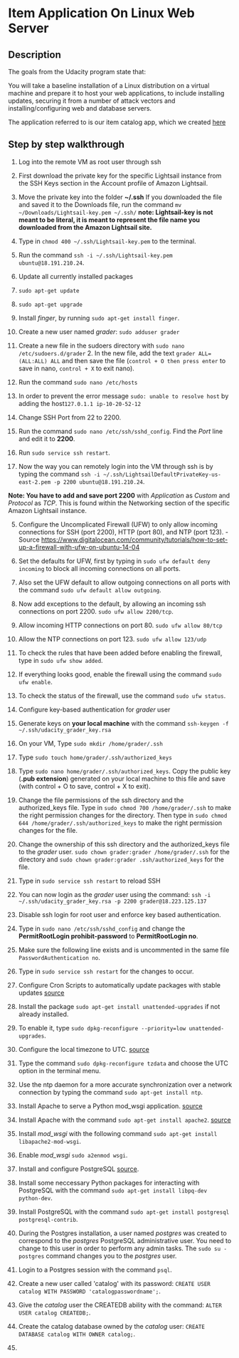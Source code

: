 # Item Application On Linux Web Server

## Description
The goals from the Udacity program state that:

You will take a baseline installation of a Linux distribution on a virtual machine and prepare it to host your web applications, to include installing updates, securing it from a number of attack vectors and installing/configuring web and database servers.

The application referred to is our item catalog app, which we created [here](https://github.com/hackinhukk/ItemCatalogUDC/tree/master/app)


## Step by step walkthrough

1.  Log into the remote VM as root user through ssh

  1. First download the private key for the specific Lightsail instance from the SSH Keys section in the Account profile of Amazon Lightsail.

  2. Move the private key into the folder **~/.ssh** If you downloaded the file and saved it to the Downloads file, run the command ```mv ~/Downloads/Lightsail-key.pem ~/.ssh/``` **note: Lightsail-key is not meant to be literal, it is meant to represent the file name you downloaded from the Amazon Lightsail site.**

  3. Type in ```chmod 400 ~/.ssh/Lightsail-key.pem``` to the terminal.

  4. Run the command ```ssh -i ~/.ssh/Lightsail-key.pem ubuntu@18.191.210.24```.


2. Update all currently installed packages

  1. ```sudo apt-get update```

  2. ```sudo apt-get upgrade```

  3. Install *finger*, by running ```sudo apt-get install finger```.

3. Create a new user named *grader*: ```sudo adduser grader```

  1. Create a new file in the sudoers directory with ```sudo nano /etc/sudoers.d/grader```
    2. In the new file, add the text ```grader ALL=(ALL:ALL) ALL``` and then save the file (```control + O then press enter``` to save in nano, ```control + X``` to exit nano).

  3. Run the command ```sudo nano /etc/hosts```

  4. In order to prevent the error message ```sudo: unable to resolve host``` by adding the host```127.0.1.1 ip-10-20-52-12```


4. Change SSH Port from 22 to 2200.  

  1. Run the command ```sudo nano /etc/ssh/sshd_config```.  Find the *Port* line and edit it to **2200**.

  2. Run ```sudo service ssh restart```.

  3. Now the way you can remotely login into the VM through ssh is by typing the command ```ssh -i ~/.ssh/LightsailDefaultPrivateKey-us-east-2.pem -p 2200 ubuntu@18.191.210.24```.  

  **Note:  You have to add and save port 2200** with *Application* as *Custom* and *Protocol* as *TCP*.  This is found within the Networking section of the specific Amazon Lightsail instance.

5. Configure the Uncomplicated Firewall (UFW) to only allow incoming connections for SSH (port 2200), HTTP (port 80), and NTP (port 123). - Source https://www.digitalocean.com/community/tutorials/how-to-set-up-a-firewall-with-ufw-on-ubuntu-14-04

  1. Set the defaults for UFW, first by typing in ```sudo ufw default deny incoming``` to block all incoming connections on all ports.

  2. Also set the UFW default to allow outgoing connections on all ports with the command ```sudo ufw default allow outgoing```.

  3.  Now add exceptions to the default, by allowing an incoming ssh connections on port 2200.  ```sudo ufw allow 2200/tcp```.

  4. Allow incoming HTTP connections on port 80.  ```sudo ufw allow 80/tcp```

  5. Allow the NTP connections on port 123. ```sudo ufw allow 123/udp```

  6. To check the rules that have been added before enabling the firewall, type in ```sudo ufw show added```.

  7.  If everything looks good, enable the firewall using the command ```sudo ufw enable```.

  8. To check the status of the firewall, use the command ```sudo ufw status```.

6. Configure key-based authentication for *grader* user

  1.  Generate keys on **your local machine** with the command ```ssh-keygen -f ~/.ssh/udacity_grader_key.rsa```

  2. On your VM, Type ```sudo mkdir /home/grader/.ssh```

  3. Type ```sudo touch home/grader/.ssh/authorized_keys```

  4. Type ```sudo nano home/grader/.ssh/authorized_keys```.  Copy the public key (**.pub extension**) generated on your local machine to this file and save (with control + O to save, control + X to exit).

  5. Change the file permissions of the ssh directory and the authorized_keys file.  Type in ```sudo chmod 700 /home/grader/.ssh``` to make the right permission changes for the directory.  Then type in ```sudo chmod 644 /home/grader/.ssh/authorized_keys``` to make the right permission changes for the file.

  6. Change the ownership of this ssh directory and the authorized_keys file to the *grader* user.  ```sudo chown grader:grader /home/grader/.ssh``` for the directory and ```sudo chown grader:grader .ssh/authorized_keys``` for the file.

  7. Type in ```sudo service ssh restart``` to reload SSH

  8.  You can now login as the *grader* user using the command: ```ssh -i ~/.ssh/udacity_grader_key.rsa -p 2200 grader@18.223.125.137```

7. Disable ssh login for root user and enforce key based authentication.

  1. Type in ```sudo nano /etc/ssh/sshd_config``` and change the **PermitRootLogin prohibit-password** to **PermitRootLogin no**.

  2. Make sure the following line exists and is uncommented in the same file ```PasswordAuthentication no```.

  3. Type in ```sudo service ssh restart``` for the changes to occur.

8. Configure Cron Scripts to automatically update packages with stable updates [source](https://help.ubuntu.com/community/AutomaticSecurityUpdates)

  1. Install the package ```sudo apt-get install unattended-upgrades``` if not already installed.

  2. To enable it, type ```sudo dpkg-reconfigure --priority=low unattended-upgrades```.

9. Configure the local timezone to UTC. [source](https://help.ubuntu.com/community/UbuntuTime)

  1. Type the command ```sudo dpkg-reconfigure tzdata``` and choose the UTC option in the terminal menu.

  2. Use the ntp daemon for a more accurate synchronization over a network connection by typing the command ```sudo apt-get install ntp```.

10. Install Apache to serve a Python mod_wsgi application. [source](https://www.bogotobogo.com/python/Flask/Python_Flask_HelloWorld_App_with_Apache_WSGI_Ubuntu14.php)

  1. Install Apache with the command ```sudo apt-get install apache2```. [source](https://www.digitalocean.com/community/tutorials/how-to-install-the-apache-web-server-on-ubuntu-16-04)

  2. Install *mod_wsgi* with the following command ```sudo apt-get install libapache2-mod-wsgi```.

  3. Enable *mod_wsgi* ```sudo a2enmod wsgi```.

11. Install and configure PostgreSQL [source](https://www.digitalocean.com/community/tutorials/how-to-install-and-use-postgresql-on-ubuntu-16-04).

  1. Install some neccessary Python packages for interacting with PostgreSQL with the command ```sudo apt-get install libpq-dev python-dev```.

  2. Install PostgreSQL with the command ```sudo apt-get install postgresql postgresql-contrib```.

  3. During the Postgres installation, a user named *postgres* was created to correspond to the *postgres* PostgreSQL administrative user.  You need to change to this user in order to perform any admin tasks.  The ```sudo su - postgres``` command changes you to the *postgres* user.

  4. Login to a Postgres session with the command ```psql```.

  5. Create a new user called 'catalog' with its password: ```CREATE USER catalog WITH PASSWORD 'catalogpasswordname';```.

  6. Give the *catalog* user the CREATEDB ability with the command: ```ALTER USER catalog CREATEDB;```.

  7. Create the catalog database owned by the *catalog* user: ```CREATE DATABASE catalog WITH OWNER catalog;```.

  8.

